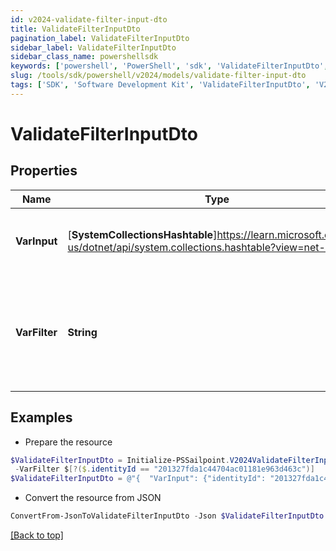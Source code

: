 ```yaml
---
id: v2024-validate-filter-input-dto
title: ValidateFilterInputDto
pagination_label: ValidateFilterInputDto
sidebar_label: ValidateFilterInputDto
sidebar_class_name: powershellsdk
keywords: ['powershell', 'PowerShell', 'sdk', 'ValidateFilterInputDto', 'V2024ValidateFilterInputDto'] 
slug: /tools/sdk/powershell/v2024/models/validate-filter-input-dto
tags: ['SDK', 'Software Development Kit', 'ValidateFilterInputDto', 'V2024ValidateFilterInputDto']
---
```



# ValidateFilterInputDto

## Properties

Name | Type | Description | Notes
------------ | ------------- | ------------- | -------------
**VarInput** | [**SystemCollectionsHashtable**]https://learn.microsoft.com/en-us/dotnet/api/system.collections.hashtable?view=net-9.0 | Mock input to evaluate filter expression against. | [required]
**VarFilter** | **String** | JSONPath filter to conditionally invoke trigger when expression evaluates to true. | [required]

## Examples

- Prepare the resource
```powershell
$ValidateFilterInputDto = Initialize-PSSailpoint.V2024ValidateFilterInputDto  -VarInput {identityId=201327fda1c44704ac01181e963d463c} `
 -VarFilter $[?($.identityId == "201327fda1c44704ac01181e963d463c")]
$ValidateFilterInputDto = @"{  "VarInput": {"identityId": "201327fda1c44704ac01181e963d463c}", "VarFilter": "$[?($.identityId == \"201327fda1c44704ac01181e963d463c\")]" }}"@
```

- Convert the resource from JSON
```powershell
ConvertFrom-JsonToValidateFilterInputDto -Json $ValidateFilterInputDto
```


[[Back to top]](#) 

